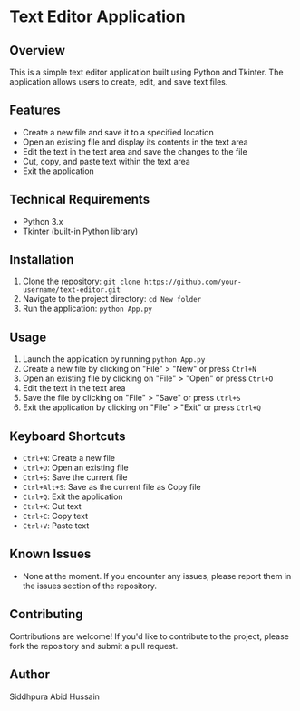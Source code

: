 **Text Editor Application**
===========================

**Overview**
-----------

This is a simple text editor application built using Python and Tkinter. The application allows users to create, edit, and save text files.

**Features**
------------

* Create a new file and save it to a specified location
* Open an existing file and display its contents in the text area
* Edit the text in the text area and save the changes to the file
* Cut, copy, and paste text within the text area
* Exit the application

**Technical Requirements**
-------------------------

* Python 3.x
* Tkinter (built-in Python library)

**Installation**
--------------

1. Clone the repository: `git clone https://github.com/your-username/text-editor.git`
2. Navigate to the project directory: `cd New folder`
3. Run the application: `python App.py`

**Usage**
-----

1. Launch the application by running `python App.py`
2. Create a new file by clicking on "File" > "New" or press `Ctrl+N`
3. Open an existing file by clicking on "File" > "Open" or press `Ctrl+O`
4. Edit the text in the text area
5. Save the file by clicking on "File" > "Save" or press `Ctrl+S`
6. Exit the application by clicking on "File" > "Exit" or press `Ctrl+Q`

**Keyboard Shortcuts**
---------------------

* `Ctrl+N`: Create a new file
* `Ctrl+O`: Open an existing file
* `Ctrl+S`: Save the current file
* `Ctrl+Alt+S`: Save as the current file as Copy file
* `Ctrl+Q`: Exit the application
* `Ctrl+X`: Cut text
* `Ctrl+C`: Copy text
* `Ctrl+V`: Paste text

**Known Issues**
---------------

* None at the moment. If you encounter any issues, please report them in the issues section of the repository.

**Contributing**
--------------

Contributions are welcome! If you'd like to contribute to the project, please fork the repository and submit a pull request.


**Author**
---------

Siddhpura Abid Hussain
